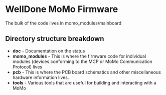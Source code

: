 # WellDone MoMo Firmware

The bulk of the code lives in momo_modules/mainboard

## Directory structure breakdown ##

* **doc** - Documentation on the status
* **momo_modules** - This is where the firmware code for individual modules (devices conforming to the MCP or MoMo Communication Protocol) lives
* **pcb** - This is where the PCB board schematics and other miscellaneous hardware information lives.
* **tools** - Various tools that are useful for building and interacting with a MoMo
